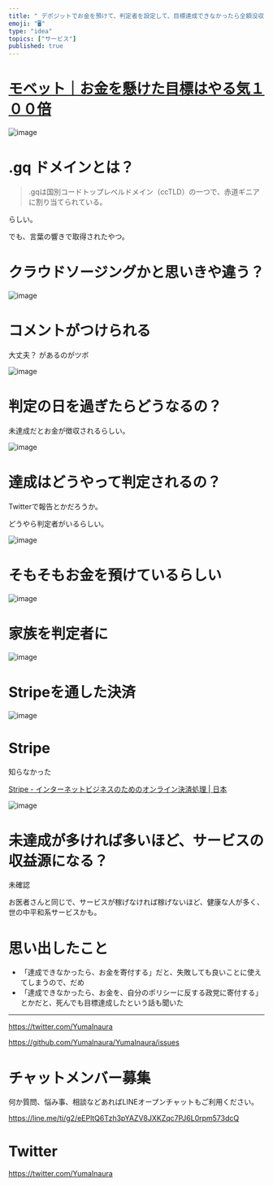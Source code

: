 ```yaml
---
title: " デポジットでお金を預けて、判定者を設定して、目標達成できなかったら全額没収！ ( @nodenodenode1 on Twitter ) "
emoji: "🖥"
type: "idea"
topics: ["サービス"]
published: true
---
```



# [モベット｜お金を懸けた目標はやる気１００倍](https://www.mobet.gq/)

![image](https://user-images.githubusercontent.com/13635059/51376591-0b25c580-1b4c-11e9-8fdc-0ef3f7ed539e.png)

# .gq ドメインとは？

>.gqは国別コードトップレベルドメイン（ccTLD）の一つで、赤道ギニアに割り当てられている。

らしい。

でも、言葉の響きで取得されたやつ。

# クラウドソージングかと思いきや違う？

![image](https://user-images.githubusercontent.com/13635059/51376628-209aef80-1b4c-11e9-93ff-1fa8b4b776dc.png)

# コメントがつけられる

大丈夫？ があるのがツボ

![image](https://user-images.githubusercontent.com/13635059/51376653-2f81a200-1b4c-11e9-9f69-b96ef49c96cd.png)

# 判定の日を過ぎたらどうなるの？

未達成だとお金が徴収されるらしい。

![image](https://user-images.githubusercontent.com/13635059/51376701-4b854380-1b4c-11e9-8068-545bcc29a1e2.png)

# 達成はどうやって判定されるの？

Twitterで報告とかだろうか。

どうやら判定者がいるらしい。

![image](https://user-images.githubusercontent.com/13635059/51376725-62c43100-1b4c-11e9-982a-eff7c2f02a9c.png)

# そもそもお金を預けているらしい

![image](https://user-images.githubusercontent.com/13635059/51376745-6e175c80-1b4c-11e9-89e6-2caf081fd684.png)

# 家族を判定者に

![image](https://user-images.githubusercontent.com/13635059/51376767-7a9bb500-1b4c-11e9-8f24-81bde86899f9.png)

# Stripeを通した決済

![image](https://user-images.githubusercontent.com/13635059/51376779-84bdb380-1b4c-11e9-9187-a6eefac6f677.png)

# Stripe

知らなかった

[Stripe - インターネットビジネスのためのオンライン決済処理 | 日本](https://stripe.com/jp)

![image](https://user-images.githubusercontent.com/13635059/51376796-8dae8500-1b4c-11e9-99fe-eb069a66033a.png)

# 未達成が多ければ多いほど、サービスの収益源になる？

未確認

お医者さんと同じで、サービスが稼げなければ稼げないほど、健康な人が多く、世の中平和系サービスかも。

# 思い出したこと

- 「達成できなかったら、お金を寄付する」だと、失敗しても良いことに使えてしまうので、だめ
- 「達成できなかったら、お金を、自分のポリシーに反する政党に寄付する」とかだと、死んでも目標達成したという話も聞いた

---

https://twitter.com/YumaInaura

https://github.com/YumaInaura/YumaInaura/issues








<!-- Update From Qiita API -->

# チャットメンバー募集


何か質問、悩み事、相談などあればLINEオープンチャットもご利用ください。

https://line.me/ti/g2/eEPltQ6Tzh3pYAZV8JXKZqc7PJ6L0rpm573dcQ





# Twitter


https://twitter.com/YumaInaura


<!-- Update From Qiita API -->


